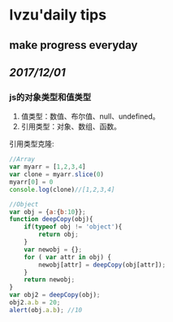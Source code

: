 # **lvzu'daily tips**

##   make progress everyday

## _2017/12/01_

### js的对象类型和值类型
1. 值类型：数值、布尔值、null、undefined。 
2. 引用类型：对象、数组、函数。 

引用类型克隆:
```javascript
//Array
var myarr = [1,2,3,4]
var clone = myarr.slice(0)
myarr[0] = 0
console.log(clone)//[1,2,3,4]

//Object
var obj = {a:{b:10}};
function deepCopy(obj){
    if(typeof obj != 'object'){
        return obj;
    }
    var newobj = {};
    for ( var attr in obj) {
        newobj[attr] = deepCopy(obj[attr]);
    }
    return newobj;
}
var obj2 = deepCopy(obj);
obj2.a.b = 20;
alert(obj.a.b); //10 
```
